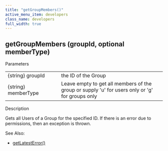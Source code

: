 ```yaml
---
title: "getGroupMembers()"
active_menu_item: developers
class_name: developers
full_width: true
---
```



## getGroupMembers (groupId, optional memberType)

Parameters

<table>
<tr>
<td width="183">
{string} groupId

</td>
<td width="15">
</td>
<td width="682">
the ID of the Group

</td>
</tr>
<tr>
<td width="183">
{string} memberType

</td>
<td width="15">
</td>
<td width="682">
Leave empty to get all members of the group or supply 'u' for users only or 'g' for groups only

</td>
</tr>
</table>

Description

Gets all Users of a Group for the specified ID. If there is an error due to permissions, then an exception is thrown.

   

See Also:

 - [getLatestError()](../../ssj-object/miscellaneous/getlatesterror.htm)

